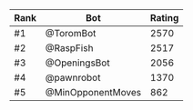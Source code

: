 Rank|Bot|Rating
---|---|---
#1|@ToromBot|2570
#2|@RaspFish|2517
#3|@OpeningsBot|2056
#4|@pawnrobot|1370
#5|@MinOpponentMoves|862
